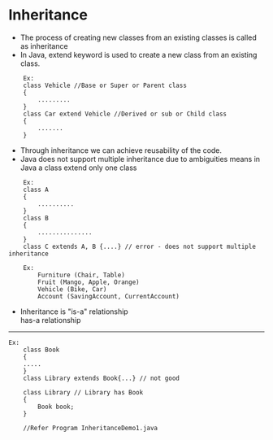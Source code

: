 # Inheritance
- The process of creating new classes from an existing classes is called as inheritance  
- In Java, extend keyword is used to create a new class from an existing class.  
```
	Ex: 
	class Vehicle //Base or Super or Parent class  
	{
		.........
	}
	class Car extend Vehicle //Derived or sub or Child class
	{
		.......
	}
```	
- Through inheritance we can achieve reusability of the code.  
- Java does not support multiple inheritance due to ambiguities means in Java a class extend only one class
```	
	Ex: 
	class A
	{
		..........
	}
	class B
	{
		...............
	}
	class C extends A, B {....} // error - does not support multiple inheritance  
	
	Ex:
		Furniture (Chair, Table)
		Fruit (Mango, Apple, Orange)
		Vehicle (Bike, Car)
		Account (SavingAccount, CurrentAccount)	
```
- Inheritance is "is-a" relationship   
has-a relationship  
------------------------ 
	
	Ex: 
		class Book
		{
		.....
		}
		class Library extends Book{...} // not good
		
		class Library // Library has Book
		{
			Book book;
		}
		
		//Refer Program InheritanceDemo1.java
















